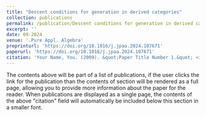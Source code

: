 ```yaml
---
title: "Descent conditions for generation in derived categories"
collection: publications
permalink: /publication/Descent conditions for generation in derived categories
excerpt: ''
date: 09-2024
venue: '.Pure Appl. Algebra'
preprinturl: 'https://doi.org/10.1016/j.jpaa.2024.107671'
paperurl: 'https://doi.org/10.1016/j.jpaa.2024.107671'
citation: 'Your Name, You. (2009). &quot;Paper Title Number 1.&quot; <i>Journal 1</i>. 1(1).'
---
```


The contents above will be part of a list of publications, if the user clicks the link for the publication than the contents of section will be rendered as a full page, allowing you to provide more information about the paper for the reader. When publications are displayed as a single page, the contents of the above "citation" field will automatically be included below this section in a smaller font.
